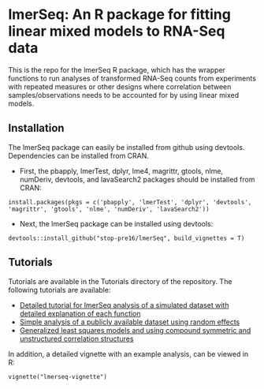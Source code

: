 # lmerSeq: An R package for fitting linear mixed models to RNA-Seq data
This is the repo for the lmerSeq R package, which has the wrapper functions to run analyses of transformed RNA-Seq counts from experiments with repeated measures or other designs where correlation between samples/observations needs to be accounted for by using linear mixed models.

## Installation
The lmerSeq package can easily be installed from github using devtools. Dependencies can be installed from CRAN. 
- First, the pbapply, lmerTest, dplyr, lme4, magrittr, gtools, nlme, numDeriv, devtools, and lavaSearch2 packages should be installed from CRAN:
```
install.packages(pkgs = c('pbapply', 'lmerTest', 'dplyr', 'devtools', 'magrittr', 'gtools', 'nlme', 'numDeriv', 'lavaSearch2'))
```
- Next, the lmerSeq package can be installed using devtools:
```
devtools::install_github("stop-pre16/lmerSeq", build_vignettes = T)
```

## Tutorials
Tutorials are available in the Tutorials directory of the repository. The following tutorials are available:
- [Detailed tutorial for lmerSeq analysis of a simulated dataset with detailed explanation of each function](https://htmlpreview.github.io/?https://github.com/stop-pre16/lmerSeq/blob/master/Tutorials/lmerSeq_vignette.html)
- [Simple analysis of a publicly available dataset using random effects](https://htmlpreview.github.io/?https://github.com/stop-pre16/lmerSeq/blob/master/Tutorials/CS_shock_tutorial.html)
- [Generalized least squares models and using compound symmetric and unstructured correlation structures](https://htmlpreview.github.io/?https://github.com/stop-pre16/lmerSeq/blob/master/Tutorials/lmerSeq_GLS_vignette.html)

In addition, a detailed vignette with an example analysis, can be viewed in R:
```
vignette("lmerseq-vignette")
```
